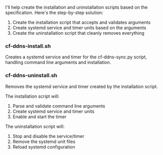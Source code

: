 I'll help create the installation and uninstallation scripts based on the specification. Here's the step-by-step solution:

1. Create the installation script that accepts and validates arguments
2. Create systemd service and timer units based on the arguments
3. Create the uninstallation script that cleanly removes everything

### cf-ddns-install.sh

Creates a systemd service and timer for the cf-ddns-sync.py script, handling command line arguments and installation.

### cf-ddns-uninstall.sh

Removes the systemd service and timer created by the installation script.

The installation script will:
1. Parse and validate command line arguments
2. Create systemd service and timer units
3. Enable and start the timer

The uninstallation script will:
1. Stop and disable the service/timer
2. Remove the systemd unit files
3. Reload systemd configuration

